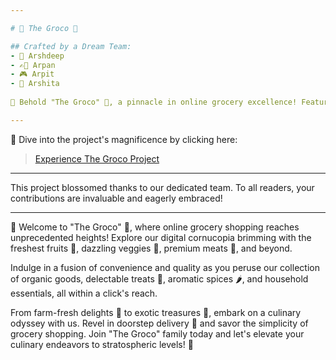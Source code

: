 ```yaml
---

# 🍃 The Groco 🛒

## Crafted by a Dream Team:
- 🚀 Arshdeep 
- ✍🏻 Arpan 
- 🎮 Arpit 
- 🌟 Arshita
  
🌟 Behold "The Groco" 🌱, a pinnacle in online grocery excellence! Featuring an avant-garde cart system, seamless sign-up/login, a dynamic blog, and an interactive review platform, our creation is nothing short of extraordinary!

---
```


🚀 Dive into the project's magnificence by clicking here:
>[Experience The Groco Project](https://aiyaret-sandhu.github.io/SEM1_FEE_PROJECT/)

---

This project blossomed thanks to our dedicated team. To all readers, your contributions are invaluable and eagerly embraced!

---

🛒 Welcome to "The Groco" 🌟, where online grocery shopping reaches unprecedented heights! Explore our digital cornucopia brimming with the freshest fruits 🍎, dazzling veggies 🥦, premium meats 🥩, and beyond.

Indulge in a fusion of convenience and quality as you peruse our collection of organic goods, delectable treats 🍫, aromatic spices 🌶️, and household essentials, all within a click's reach.

From farm-fresh delights 🌽 to exotic treasures 🥭, embark on a culinary odyssey with us. Revel in doorstep delivery 🚚 and savor the simplicity of grocery shopping. Join "The Groco" family today and let's elevate your culinary endeavors to stratospheric levels! 🌟
